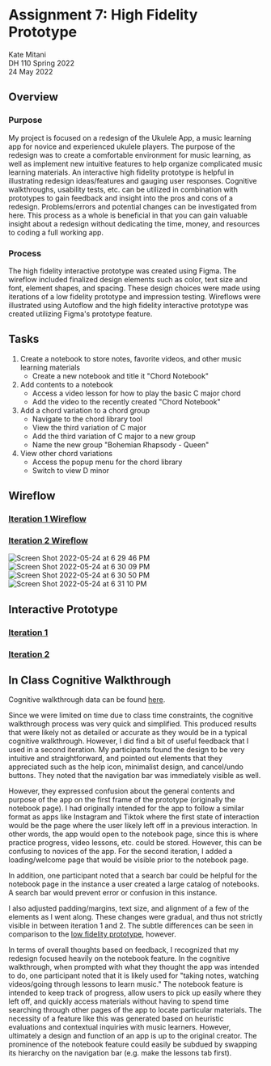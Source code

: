 # Assignment 7: High Fidelity Prototype
Kate Mitani  
DH 110 Spring 2022  
24 May 2022  

## Overview
### Purpose
My project is focused on a redesign of the Ukulele App, a music learning app for novice and experienced ukulele players. The purpose of the redesign was to create a comfortable environment for music learning, as well as implement new intuitive features to help organize complicated music learning materials. An interactive high fidelity prototype is helpful in illustrating redesign ideas/features and gauging user responses. Cognitive walkthroughs, usability tests, etc. can be utilized in combination with prototypes to gain feedback and insight into the pros and cons of a redesign. Problems/errors and potential changes can be investigated from here. This process as a whole is beneficial in that you can gain valuable insight about a redesign without dedicating the time, money, and resources to coding a full working app. 
### Process
The high fidelity interactive prototype was created using Figma. The wireflow included finalized design elements such as color, text size and font, element shapes, and spacing. These design choices were made using iterations of a low fidelity prototype and impression testing. Wireflows were illustrated using Autoflow and the high fidelity interactive prototype was created utilizing Figma's prototype feature.

## Tasks
1. Create a notebook to store notes, favorite videos, and other music learning materials
    - Create a new notebook and title it "Chord Notebook"
2. Add contents to a notebook
    - Access a video lesson for how to play the basic C major chord
    - Add the video to the recently created "Chord Notebook"
3. Add a chord variation to a chord group
    - Navigate to the chord library tool
    - View the third variation of C major
    - Add the third variation of C major to a new group
    - Name the new group "Bohemian Rhapsody - Queen"
4. View other chord variations
    - Access the popup menu for the chord library
    - Switch to view D minor

## Wireflow
### [Iteration 1 Wireflow](https://www.figma.com/file/XTNQjEGBevrlYfaMBBQryM/DH110-Prototype?node-id=140%3A2424)  
### [Iteration 2 Wireflow](https://www.figma.com/file/XTNQjEGBevrlYfaMBBQryM/DH110-Prototype?node-id=140%3A1433)
![Screen Shot 2022-05-24 at 6 29 46 PM](https://user-images.githubusercontent.com/102703477/170159448-01154c66-3cf0-4465-a3dc-bb518c72f9f9.png)
![Screen Shot 2022-05-24 at 6 30 09 PM](https://user-images.githubusercontent.com/102703477/170159501-ce934e29-632f-441f-ba25-991a4f852cec.png)
![Screen Shot 2022-05-24 at 6 30 50 PM](https://user-images.githubusercontent.com/102703477/170159577-78168bb2-a7b4-4156-8c43-6a83f330bc00.png)
![Screen Shot 2022-05-24 at 6 31 10 PM](https://user-images.githubusercontent.com/102703477/170159603-467be1d7-6385-4f1b-b74e-554a327ab4d3.png)


## Interactive Prototype
### [Iteration 1](https://www.figma.com/proto/XTNQjEGBevrlYfaMBBQryM/DH110-Prototype?node-id=69%3A14&scaling=scale-down&page-id=68%3A10&starting-point-node-id=69%3A14&show-proto-sidebar=1)
### [Iteration 2](https://www.figma.com/proto/XTNQjEGBevrlYfaMBBQryM/DH110-Prototype?node-id=145%3A3737&scaling=scale-down&page-id=144%3A2601&starting-point-node-id=145%3A3737&show-proto-sidebar=1)

## In Class Cognitive Walkthrough
Cognitive walkthrough data can be found [here](https://docs.google.com/document/d/1tThPG8LP-6KPscSL0mup9TFypyZj93hkZm_IgGI1C2U/edit?usp=sharing).  

Since we were limited on time due to class time constraints, the cognitive walkthrough process was very quick and simplified. This produced results that were likely not as detailed or accurate as they would be in a typical cognitive walkthrough. However, I did find a bit of useful feedback that I used in a second iteration. My participants found the design to be very intuitive and straightforward, and pointed out elements that they appreciated such as the help icon, minimalist design, and cancel/undo buttons. They noted that the navigation bar was immediately visible as well.

However, they expressed confusion about the general contents and purpose of the app on the first frame of the prototype (originally the notebook page). I had originally intended for the app to follow a similar format as apps like Instagram and Tiktok where the first state of interaction would be the page where the user likely left off in a previous interaction. In other words, the app would open to the notebook page, since this is where practice progress, video lessons, etc. could be stored. However, this can be confusing to novices of the app. For the second iteration, I added a loading/welcome page that would be visible prior to the notebook page.

In addition, one participant noted that a search bar could be helpful for the notebook page in the instance a user created a large catalog of notebooks. A search bar would prevent error or confusion in this instance.

I also adjusted padding/margins, text size, and alignment of a few of the elements as I went along. These changes were gradual, and thus not strictly visible in between iteration 1 and 2. The subtle differences can be seen in comparison to the [low fidelity prototype](https://www.figma.com/file/XTNQjEGBevrlYfaMBBQryM/DH110-Prototype?node-id=8%3A61), however. 

In terms of overall thoughts based on feedback, I recognized that my redesign focused heavily on the notebook feature. In the cognitive walkthrough, when prompted with what they thought the app was intended to do, one participant noted that it is likely used for "taking notes, watching videos/going through lessons to learn music." The notebook feature is intended to keep track of progress, allow users to pick up easily where they left off, and quickly access materials without having to spend time searching through other pages of the app to locate particular materials. The necessity of a feature like this was generated based on heuristic evaluations and contextual inquiries with music learners. However, ultimately a design and function of an app is up to the original creator. The prominence of the notebook feature could easily be subdued by swapping its hierarchy on the navigation bar (e.g. make the lessons tab first). 
